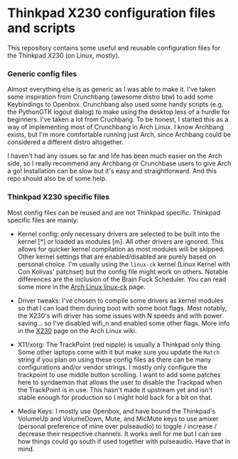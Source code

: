 # Thinkpad X230 configuration files and scripts

This repository contains some useful and reusable configuration files for
the Thinkpad X230 (on Linux, mostly).

### Generic config files
Almost everything else is as generic as I was able to make it. I've taken some
inspiration from Crunchbang (awesome distro btw) to add some Keybindings to
Openbox. Crunchbang also used some handy scripts (e.g. the PythonGTK logout
dialog) to make using the desktop less of a hurdle for beginners. I've taken a 
lot from Cruchbang. To be honest, I started this as a way of implementing most
of Crunchbang in Arch Linux. I know Archbang exists, but I'm more comfortable
running just Arch, since Archbang could be considered a different distro
altogether.

I haven't had any issues so far and life has been much easier on the Arch side,
so I really recommend any Archbang or Crunchbase users to give Arch a go!
Installation can be slow but it's easy and straightforward. And this repo should
also be of some help.

### Thinkpad X230 specific files
Most config files can be reused and are not Thinkpad specific. Thinkpad specific
files are mainly:

* Kernel config: only necessary drivers are selected to be built into the
  kernel [\*] or loaded as modules [m]. All other drivers are ignored. This
  allows for quicker kernel compilation as most modules will be skipped. Other
  kernel settings that are enabled/disabled are purely based on personal choice.
  I'm usually using the `linux-ck` kernel (Linux Kernel with Con Kolivas'
  patchset) but the config file might work on others. Notable differences are
  the inclusion of the Brain Fuck Scheduler. You can read some more in the
  [Arch Linux linux-ck](https://wiki.archlinux.org/index.php/linux-ck#Further_Reading_on_BFS_and_CK_Patchset)
  page.

* Driver tweaks: I've chosen to compile some drivers as kernel modules so that
  I can load them during boot with some boot flags. Most notably, the X230's
  wifi driver has some issues with N speeds and with power saving... so I've 
  disabled wifi_n and enabled some other flags. More info in the
  [X230](https://wiki.archlinux.org/index.php/Lenovo_ThinkPad_X230) page on the
  Arch Linux wiki.

* X11/xorg: The TrackPoint (red nipple) is usually a Thinkpad only thing. Some
  other laptops come with it but make sure you update the `Match` string if you
  plan on using these config files as there can be many configurations and/or
  vendor strings. I mostly only configure the trackpoint to use middle button 
  scrolling. I want to add some patches here to syndaemon that allows the user
  to disable the Trackpad when the TrackPoint is in use. This hasn't made it
  upstream yet and isn't stable enough for production so I might hold back for
  a bit on that. 

* Media Keys: I mostly use Openbox, and have bound the Thinkpad's VolumeUp and
  VolumeDown, Mute, and MicMute keys to use amixer (personal preference of mine
  over pulseaudio) to toggle / increase / decrease their respective channels.
  It works well for me but I can see how things could go south if used together
  with pulseaudio. Have that in mind.


